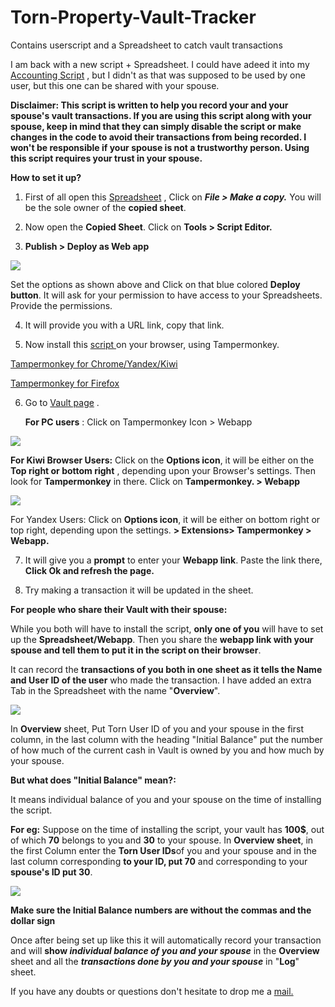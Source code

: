 # Torn-Property-Vault-Tracker
Contains userscript and a Spreadsheet to catch vault transactions
 

I am back with a new script + Spreadsheet. I could have adeed it into my [Accounting Script](https://www.torn.com/forums.php?p=threads&f=67&t=16138949&b=0&a=0) , but I didn't as that was supposed to be used by one user, but this one can be shared with your spouse.

**Disclaimer: This script is written to help you record your and your spouse's vault transactions. If you are using this script along with your spouse, keep in mind that they can simply disable the script or make changes in the code to avoid their transactions from being recorded. I won't be responsible if your spouse is not a trustworthy person. Using this script requires your trust in your spouse.**

**How to set it up?**

1) First of all open this [Spreadsheet](https://docs.google.com/spreadsheets/d/1jUoZa4GpA4mPxPqL4gLZKE04WhPDN4FFbT_3pGBCUBw/edit?usp=drivesdk) , Click on ***File > Make a copy.*** You will be the sole owner of the **copied sheet**.

2) Now open the **Copied Sheet**. Click on **Tools > Script Editor.**

3) **Publish > Deploy as Web app**




![](https://toucantoco.com/img/tech_appscript-webhook/deploy-web-app.png)




Set the options as shown above and Click on that blue colored **Deploy button**. It will ask for your permission to have access to your Spreadsheets. Provide the permissions.

4) It will provide you with a URL link, copy that link.

5) Now install this [script ](https://greasyfork.org/en/scripts/395888-vault-transaction-tracker) on your browser, using Tampermonkey. 

[Tampermonkey for Chrome/Yandex/Kiwi](https://chrome.google.com/webstore/detail/tampermonkey/dhdgffkkebhmkfjojejmpbldmpobfkfo?hl=en)

[Tampermonkey for Firefox](https://addons.mozilla.org/en-US/firefox/addon/tampermonkey/)

6) Go to  [Vault page](https://www.torn.com/properties.php#/p=options&tab=vault) . 

    **For PC users** : Click on Tampermonkey Icon > Webapp
    
    

![](https://i.gyazo.com/5b56052e23f5683b56313808f541de2a.jpg)




**For Kiwi Browser Users:** Click on the **Options icon**, it will be either on the **Top right or bottom right** , depending upon your Browser's settings. Then look for **Tampermonkey** in there. Click on **Tampermonkey. > Webapp**




![](https://i.gyazo.com/eea22e65f4c77330db2b6e08b5e7439e.jpg)




For Yandex Users: Click on **Options icon**, it will be either on bottom right or top right, depending upon the settings. **> Extensions> Tampermonkey > Webapp.**




7) It will give you a **prompt** to enter your **Webapp link**. Paste the link there, **Click Ok and refresh the page.**




8) Try making a transaction it will be updated in the sheet.



**For people who share their Vault with their spouse:**



While you both will have to install the script, **only one of you** will have to set up the **Spreadsheet/Webapp**. Then you share the **webapp link with your spouse and tell them to put it in the script on their browser**.


It can record the **transactions of you both in one sheet as it tells the Name and User ID of the user** who made the transaction. I have added an extra Tab in the Spreadsheet with the name "**Overview**". 



![](https://i.gyazo.com/8851a1b0caf6ad617b4832d61d8bf036.jpg)



In **Overview** sheet, Put Torn User ID of you and your spouse in the first column, in the last column with the heading "Initial Balance" put the number of how much of the current cash in Vault is owned by you and how much by your spouse. 


 **But what does "Initial Balance" mean?:**

It means individual balance of you and your spouse on the time of installing the script.

**For eg:** Suppose on the time of installing the script, your vault has **100$**, out of which **70** belongs to you and **30** to your spouse. In **Overview sheet**, in the first Column enter the **Torn User IDs**of you and your spouse and in the last column corresponding **to your ID, put 70** and corresponding to your **spouse's ID put 30**. 



![](https://i.gyazo.com/49eaceb2a9105b1f9ee1ea7e60682592.jpg)



**Make sure the Initial Balance numbers are without the commas and the dollar sign**


Once after being set up like this it will automatically record your transaction and will **show *individual balance of you and your spouse*** in the **Overview** sheet and all the ***transactions done by you and your spouse*** in "**Log**" sheet.


If you have any doubts or questions don't hesitate to drop me a [mail.](https://www.torn.com/messages.php#/p=compose&XID=2131687)

